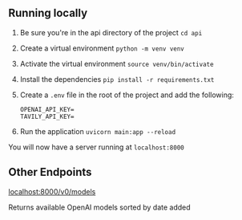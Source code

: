 ## Running locally

1. Be sure you're in the api directory of the project `cd api`
2. Create a virtual environment `python -m venv venv`
3. Activate the virtual environment `source venv/bin/activate`
4. Install the dependencies `pip install -r requirements.txt`
5. Create a `.env` file in the root of the project and add the following:

    ```env
    OPENAI_API_KEY=
    TAVILY_API_KEY=
    ```

6. Run the application `uvicorn main:app --reload`

You will now have a server running at `localhost:8000`

## Other Endpoints

[localhost:8000/v0/models](localhost:8000/v0/models)

Returns available OpenAI models sorted by date added
